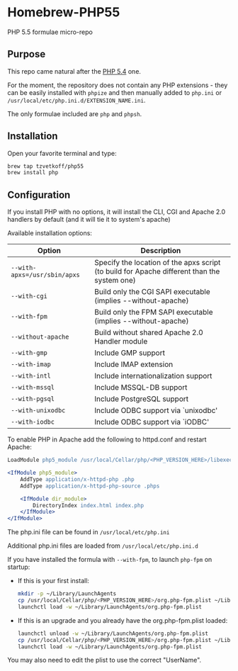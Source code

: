 
# Homebrew-PHP55

PHP 5.5 formulae micro-repo

## Purpose

This repo came natural after the [PHP 5.4](https://github.com/tzvetkoff/homebrew-php54) one.

For the moment, the repository does not contain any PHP extensions - they can be easily installed with `phpize` and then manually added to `php.ini` or `/usr/local/etc/php.ini.d/EXTENSION_NAME.ini`.

The only formulae included are `php` and `phpsh`.

## Installation

Open your favorite terminal and type:

``` bash
brew tap tzvetkoff/php55
brew install php
```

## Configuration

If you install PHP with no options, it will install the CLI, CGI and Apache 2.0 handlers by default (and it will tie it to system's apache)

Available installation options:

| Option                       | Description                                                                                 |
| ---------------------------- | ------------------------------------------------------------------------------------------- |
| `--with-apxs=/usr/sbin/apxs` | Specify the location of the apxs script (to build for Apache different than the system one) |
| `--with-cgi`                 | Build only the CGI SAPI executable (implies --without-apache)                               |
| `--with-fpm`                 | Build only the FPM SAPI executable (implies --without-apache)                               |
| `--without-apache`           | Build without shared Apache 2.0 Handler module                                              |
| `--with-gmp`                 | Include GMP support                                                                         |
| `--with-imap`                | Include IMAP extension                                                                      |
| `--with-intl`                | Include internationalization support                                                        |
| `--with-mssql`               | Include MSSQL-DB support                                                                    |
| `--with-pgsql`               | Include PostgreSQL support                                                                  |
| `--with-unixodbc`            | Include ODBC support via `unixodbc'                                                         |
| `--with-iodbc`               | Include ODBC support via `iODBC'                                                            |

To enable PHP in Apache add the following to httpd.conf and restart Apache:

``` apache
LoadModule php5_module /usr/local/Cellar/php/<PHP_VERSION_HERE>/libexec/apache2/libphp5.so

<IfModule php5_module>
    AddType application/x-httpd-php .php
    AddType application/x-httpd-php-source .phps

    <IfModule dir_module>
        DirectoryIndex index.html index.php
    </IfModule>
</IfModule>
```

The php.ini file can be found in `/usr/local/etc/php.ini`

Additional php.ini files are loaded from `/usr/local/etc/php.ini.d`

If you have installed the formula with `--with-fpm`, to launch `php-fpm` on startup:

* If this is your first install:
  ``` bash
  mkdir -p ~/Library/LaunchAgents
  cp /usr/local/Cellar/php/<PHP_VERSION_HERE>/org.php-fpm.plist ~/Library/LaunchAgents/
  launchctl load -w ~/Library/LaunchAgents/org.php-fpm.plist
  ```

* If this is an upgrade and you already have the org.php-fpm.plist loaded:
  ``` bash
  launchctl unload -w ~/Library/LaunchAgents/org.php-fpm.plist
  cp /usr/local/Cellar/php/<PHP_VERSION_HERE>/org.php-fpm.plist ~/Library/LaunchAgents/
  launchctl load -w ~/Library/LaunchAgents/org.php-fpm.plist
  ```

You may also need to edit the plist to use the correct "UserName".
